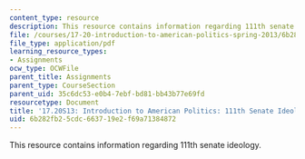 ```yaml
---
content_type: resource
description: This resource contains information regarding 111th senate ideology.
file: /courses/17-20-introduction-to-american-politics-spring-2013/6b282fb25cdc663719e2f69a71384872_MIT17_20S13_IDLGY111TH_SEN.pdf
file_type: application/pdf
learning_resource_types:
- Assignments
ocw_type: OCWFile
parent_title: Assignments
parent_type: CourseSection
parent_uid: 35c6dc53-e0b4-7ebf-bd81-bb43b77e69fd
resourcetype: Document
title: '17.20S13: Introduction to American Politics: 111th Senate Ideology'
uid: 6b282fb2-5cdc-6637-19e2-f69a71384872
---
```

This resource contains information regarding 111th senate ideology.

